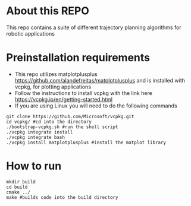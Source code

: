 # About this REPO
This repo contains a suite of different trajectory planning algorithms for robotic applications 

# Preinstallation requirements
- This repo utilizes matplotplusplus https://github.com/alandefreitas/matplotplusplus and is installed with vcpkg, for plotting applications 
- Follow the instructions to install vcpkg with the link here https://vcpkg.io/en/getting-started.html 
- If you are using Linux you will need to do the following commands
```
git clone https://github.com/Microsoft/vcpkg.git
cd vcpkg/ #cd into the directory 
./bootstrap-vcpkg.sh #run the shell script
./vcpkg integrate install
./vcpkg integrate bash 
./vcpkg install matplotplusplus #install the matplot library
```

# How to run
```
mkdir build 
cd build 
cmake ../
make #builds code into the build directory 
```


